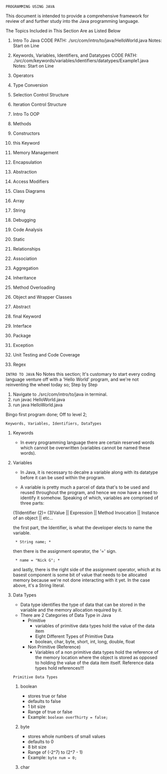 ``` PROGRAMMING USING JAVA ```

This document is intended to provide a comprehensive framework for review of and further study into the Java programming language. 

The Topics Included in This Section Are as Listed Below

1. Intro To Java 
    CODE PATH: ./src/com/intro/to/java/HelloWorld.java 
    Notes: Start on Line 

2. Keywords, Variables, Identifiers, and Datatypes
    CODE PATH: ./src/com/keywords/variables/identifiers/datatypes/Example1.java 
    Notes: Start on Line 

3. Operators
4. Type Conversion
5. Selection Control Structure
6. Iteration Control Structure
7. Intro To OOP 
8. Methods
9. Constructors
10. this Keyword 
11. Memory Management
12. Encapsulation
13. Abstraction
14. Access Modifiers
15. Class Diagrams
16. Array
17. String
18. Debugging
19. Code Analysis
20. Static 
21. Relationships
22. Association
23. Aggregation
24. Inheritance
25. Method Overloading
26. Object and Wrapper Classes
27. Abstract
28. final Keyword
29. Interface
30. Package 
31. Exception
32. Unit Testing and Code Coverage
33. Regex


``` INTRO TO JAVA ``` 
No Notes this section; 
It's customary to start every coding language venture off with a 'Hello World' program, and we're not reinventing the wheel today so; 
Step by Step 
1. Navigate to ./src/com/intro/to/java in terminal. 
2. run javac HelloWorld.java 
3. run java HelloWorld.java 

Bingo first program done; Off to level 2;

``` Keywords, Variables, Identifiers, DataTypes ```
1. Keywords
    - In every programming language there are certain reserved words which cannot be overwritten (variables cannot be named these words). 
2. Variables 
    - In Java, it is necessary to decalre a variable along with its datatype  before it can be used within the program. 

    - A variable is pretty much a parcel of data that's to be used and reused throughout the program, and hence we now have a need to identify it somehow. Speaking of which, variables are comprised of three parts:

    (1)Identifier (2)= (3)Value || Expression || Method Invocation || Instance of an object || etc... 

    the first part, the Identifier, is what the developer elects to name the variable. 

        * String name; * 

    then there is the assignment operator, the '=' sign. 

        * name = "Nick G"; *

    and lastly, there is the right side of the assignment operator, which at its basest component is some bit of value that needs to be allocated memory because we're not done interacting with it yet. In the case above, it's a String literal. 

3. Data Types 
    - Data type identifies the type of data that can be stored in the variable and the memory allocation required by it. 
    - There are 2 Categories of Data Type in Java  
        * Primitive
            - variables of primitive data types hold the value of the data item
            - Eight Different Types of Primitive Data 
            - boolean, char, byte, short, int, long, double, float
        * Non Primitive (Reference)
            - Variables of a non primitive data types hold the reference of the memory location where the object is stored as opposed to holding the value of the data item itself. 
            Reference data types hold references!!! 

    ``` Primitive Data Types ``` 

    1) boolean 
        - stores true or false 
        - defaults to false 
        - 1 bit size 
        - Range of true or false 
        - Example: 
            ` boolean overThirty = false; `

    2) byte 
        - stores whole numbers of small values
        - defaults to 0
        - 8 bit size 
        - Range of (-2^7) to (2^7 - 1)
        - Example: 
            ` byte num = 0; `

    3) char
        


